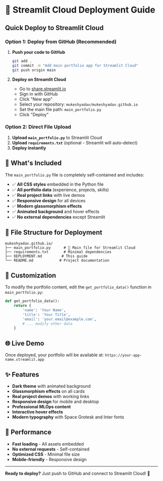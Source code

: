 # 🚀 Streamlit Cloud Deployment Guide

## Quick Deploy to Streamlit Cloud

### Option 1: Deploy from GitHub (Recommended)

1. **Push your code to GitHub**
   ```bash
   git add .
   git commit -m "Add main portfolio app for Streamlit Cloud"
   git push origin main
   ```

2. **Deploy on Streamlit Cloud**
   - Go to [share.streamlit.io](https://share.streamlit.io)
   - Sign in with GitHub
   - Click "New app"
   - Select your repository: `mukeshyadav/mukeshyadav.github.io`
   - Set the main file path: `main_portfolio.py`
   - Click "Deploy"

### Option 2: Direct File Upload

1. **Upload `main_portfolio.py`** to Streamlit Cloud
2. **Upload `requirements.txt`** (optional - Streamlit will auto-detect)
3. **Deploy instantly**

## 🎯 What's Included

The `main_portfolio.py` file is completely self-contained and includes:

- ✅ **All CSS styles** embedded in the Python file
- ✅ **All portfolio data** (experience, projects, skills)
- ✅ **Real project links** with live demos
- ✅ **Responsive design** for all devices
- ✅ **Modern glassmorphism effects**
- ✅ **Animated background** and hover effects
- ✅ **No external dependencies** except Streamlit

## 📁 File Structure for Deployment

```
mukeshyadav.github.io/
├── main_portfolio.py      # 🎯 Main file for Streamlit Cloud
├── requirements.txt       # Minimal dependencies
├── DEPLOYMENT.md         # This guide
└── README.md            # Project documentation
```

## 🔧 Customization

To modify the portfolio content, edit the `get_portfolio_data()` function in `main_portfolio.py`:

```python
def get_portfolio_data():
    return {
        'name': 'Your Name',
        'title': 'Your Title',
        'email': 'your.email@example.com',
        # ... modify other data
    }
```

## 🌐 Live Demo

Once deployed, your portfolio will be available at:
`https://your-app-name.streamlit.app`

## ✨ Features

- **Dark theme** with animated background
- **Glassmorphism effects** on all cards
- **Real project demos** with working links
- **Responsive design** for mobile and desktop
- **Professional MLOps content**
- **Interactive hover effects**
- **Modern typography** with Space Grotesk and Inter fonts

## 🚀 Performance

- **Fast loading** - All assets embedded
- **No external requests** - Self-contained
- **Optimized CSS** - Minimal file size
- **Mobile-friendly** - Responsive design

---

**Ready to deploy?** Just push to GitHub and connect to Streamlit Cloud! 🎉
